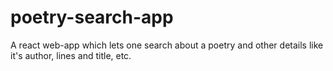 # poetry-search-app
A react web-app which lets one search about a poetry and other details like it's author, lines and title, etc.
